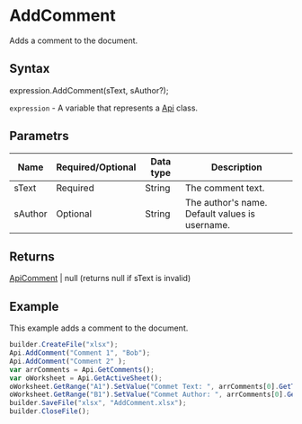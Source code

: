 # AddComment

Adds a comment to the document.

## Syntax

expression.AddComment(sText, sAuthor?);

`expression` - A variable that represents a [Api](../Api.md) class.

## Parametrs

| **Name** | **Required/Optional** | **Data type** | **Description** |
| ------------- | ------------- | ------------- | ------------- |
| sText | Required | String | The comment text. |
| sAuthor | Optional | String | The author's name. Default values is username. |

## Returns

[ApiComment](../../ApiComment/ApiComment.md) &#124; null (returns null if sText is invalid)

## Example

This example adds a comment to the document.

```javascript
builder.CreateFile("xlsx");
Api.AddComment("Comment 1", "Bob");
Api.AddComment("Comment 2" );
var arrComments = Api.GetComments();
var oWorksheet = Api.GetActiveSheet();
oWorksheet.GetRange("A1").SetValue("Commet Text: ", arrComments[0].GetText());
oWorksheet.GetRange("B1").SetValue("Commet Author: ", arrComments[0].GetAuthorName());
builder.SaveFile("xlsx", "AddComment.xlsx");
builder.CloseFile();
```